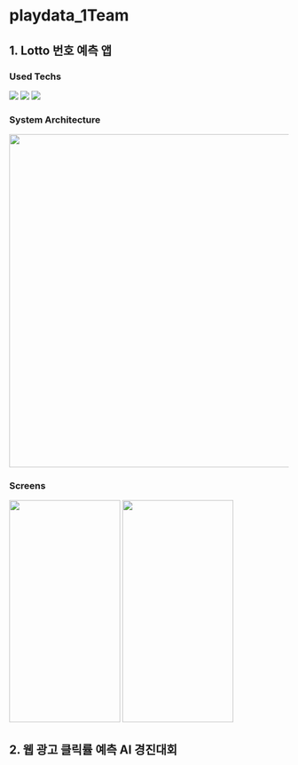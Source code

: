 # playdata_1Team
## 1. Lotto 번호 예측 앱
### Used Techs

<img src="https://img.shields.io/badge/Android-3DDC84?style=flat-square&logo=android&logoColor=white"/>
<img src="https://img.shields.io/badge/kotlin-%237F52FF.svg?style=flat-square&logo=kotlin&logoColor=white"/>
<img src="https://img.shields.io/badge/Flask-000000?style=flat-square&logo=flask&logoColor=white"/><br/>

### System Architecture
<img src="https://github.com/pladata-encore/DE30-2nd-1/assets/102905115/a74f89c7-240b-409c-84c7-4108d42ceb7b.png" width="600"/>

### Screens
<img src="https://github.com/kyuyounglee/playdata_1Team/assets/102905115/08b30090-d7d0-45aa-9395-f1db5639d940.png" width="200" height="400"/>
<img src="https://github.com/kyuyounglee/playdata_1Team/assets/102905115/3a8492dd-51fe-47ca-abb1-981b022cd5e9.png" width="200" height="400"/>

## 2. 웹 광고 클릭률 예측 AI 경진대회
